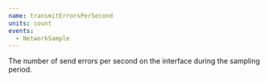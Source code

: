 ```yaml
---
name: transmitErrorsPerSecond
units: count
events:
  - NetworkSample
---
```


The number of send errors per second on the interface during the sampling period.